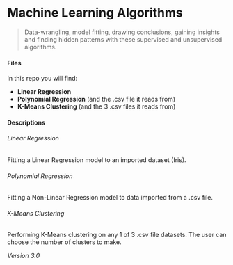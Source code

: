 # Machine Learning Algorithms

> Data-wrangling, model fitting, drawing conclusions, gaining insights and finding hidden patterns with these supervised and unsupervised algorithms.

#### Files
In this repo you will find:
* **Linear Regression** 
* **Polynomial Regression** (and the .csv file it reads from)
* **K-Means Clustering** (and the 3 .csv files it reads from)

#### Descriptions
###### Linear Regression
Fitting a Linear Regression model to an imported dataset (Iris).
###### Polynomial Regression
Fitting a Non-Linear Regression model to data imported from a .csv file.
###### K-Means Clustering
Performing K-Means clustering on any 1 of 3 .csv file datasets. The user can choose the number of clusters to make.

*Version 3.0*
